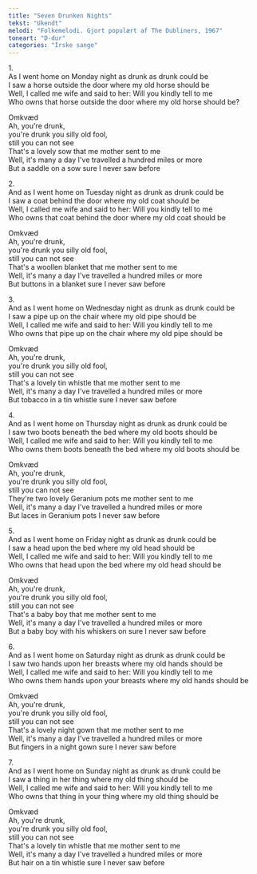 ```yaml
---
title: "Seven Drunken Nights"
tekst: "Ukendt"
melodi: "Folkemelodi. Gjort populært af The Dubliners, 1967"
toneart: "D-dur"
categories: "Irske sange"
---
```


1\.\
As I went home on Monday night as drunk as drunk could be\
I saw a horse outside the door where my old horse should be\
Well, I called me wife and said to her: Will you kindly tell to me\
Who owns that horse outside the door where my old horse should be?

Omkvæd\
Ah, you're drunk,\
you're drunk you silly old fool,\
still you can not see\
That's a lovely sow that me mother sent to me\
Well, it's many a day I've travelled a hundred miles or more\
But a saddle on a sow sure I never saw before

2\.\
And as I went home on Tuesday night as drunk as drunk could be\
I saw a coat behind the door where my old coat should be\
Well, I called me wife and said to her: Will you kindly tell to me\
Who owns that coat behind the door where my old coat should be

Omkvæd\
Ah, you're drunk,\
you're drunk you silly old fool,\
still you can not see\
That's a woollen blanket that me mother sent to me\
Well, it's many a day I've travelled a hundred miles or more\
But buttons in a blanket sure I never saw before

3\.\
And as I went home on Wednesday night as drunk as drunk could be\
I saw a pipe up on the chair where my old pipe should be\
Well, I called me wife and said to her: Will you kindly tell to me\
Who owns that pipe up on the chair where my old pipe should be

Omkvæd\
Ah, you're drunk,\
you're drunk you silly old fool,\
still you can not see\
That's a lovely tin whistle that me mother sent to me\
Well, it's many a day I've travelled a hundred miles or more\
But tobacco in a tin whistle sure I never saw before

4\.\
And as I went home on Thursday night as drunk as drunk could be\
I saw two boots beneath the bed where my old boots should be\
Well, I called me wife and said to her: Will you kindly tell to me\
Who owns them boots beneath the bed where my old boots should be

Omkvæd\
Ah, you're drunk,\
you're drunk you silly old fool,\
still you can not see\
They're two lovely Geranium pots me mother sent to me\
Well, it's many a day I've travelled a hundred miles or more\
But laces in Geranium pots I never saw before

5\.\
And as I went home on Friday night as drunk as drunk could be\
I saw a head upon the bed where my old head should be\
Well, I called me wife and said to her: Will you kindly tell to me\
Who owns that head upon the bed where my old head should be

Omkvæd\
Ah, you're drunk,\
you're drunk you silly old fool,\
still you can not see\
That's a baby boy that me mother sent to me\
Well, it's many a day I've travelled a hundred miles or more\
But a baby boy with his whiskers on sure I never saw before

6\.\
And as I went home on Saturday night as drunk as drunk could be\
I saw two hands upon her breasts where my old hands should be\
Well, I called me wife and said to her: Will you kindly tell to me\
Who owns them hands upon your breasts where my old hands should be

Omkvæd\
Ah, you're drunk,\
you're drunk you silly old fool,\
still you can not see\
That's a lovely night gown that me mother sent to me\
Well, it's many a day I've travelled a hundred miles or more\
But fingers in a night gown sure I never saw before

7\.\
And as I went home on Sunday night as drunk as drunk could be\
I saw a thing in her thing where my old thing should be\
Well, I called me wife and said to her: Will you kindly tell to me\
Who owns that thing in your thing where my old thing should be

Omkvæd\
Ah, you're drunk,\
you're drunk you silly old fool,\
still you can not see\
That's a lovely tin whistle that me mother sent to me\
Well, it's many a day I've travelled a hundred miles or more\
But hair on a tin whistle sure I never saw before
